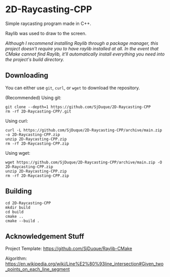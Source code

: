 # 2D-Raycasting-CPP

Simple raycasting program made in C++.

Raylib was used to draw to the screen.

*Although I recommend installing Raylib through a package manager, this project doesn't require you to have raylib installed at all. In the event that CMake cannot find Raylib, it'll automatically install everything you need into the project's build directory.*

## Downloading

You can either use `git`, `curl`, or `wget` to download the repository.

(Recommended) Using git:

```
git clone --depth=1 https://github.com/SjDuque/2D-Raycasting-CPP
rm -rf 2D-Raycasting-CPP/.git
```

Using curl:

```
curl -L https://github.com/SjDuque/2D-Raycasting-CPP/archive/main.zip -o 2D-Raycasting-CPP.zip
unzip 2D-Raycasting-CPP.zip
rm -rf 2D-Raycasting-CPP.zip
```

Using wget:

```
wget https://github.com/SjDuque/2D-Raycasting-CPP/archive/main.zip -O 2D-Raycasting-CPP.zip
unzip 2D-Raycasting-CPP.zip
rm -rf 2D-Raycasting-CPP.zip
```

## Building

```
cd 2D-Raycasting-CPP
mkdir build
cd build
cmake ..
cmake --build .
```

## Acknowledgement Stuff

Project Template: https://github.com/SjDuque/Raylib-CMake

Algorithm: https://en.wikipedia.org/wiki/Line%E2%80%93line_intersection#Given_two_points_on_each_line_segment
